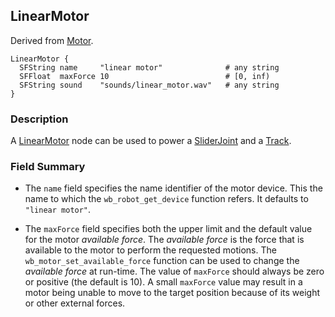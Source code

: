 ## LinearMotor

Derived from [Motor](motor.md).

```
LinearMotor {
  SFString name     "linear motor"              # any string
  SFFloat  maxForce 10                          # [0, inf)
  SFString sound    "sounds/linear_motor.wav"   # any string
}
```

### Description

A [LinearMotor](#linearmotor) node can be used to power a [SliderJoint](sliderjoint.md) and a [Track](track.md).

### Field Summary

- The `name` field specifies the name identifier of the motor device.
This the name to which the `wb_robot_get_device` function refers.
It defaults to `"linear motor"`.

- The `maxForce` field specifies both the upper limit and the default value for the motor *available force*.
The *available force* is the force that is available to the motor to perform the requested motions.
The `wb_motor_set_available_force` function can be used to change the *available force* at run-time.
The value of `maxForce` should always be zero or positive (the default is 10).
A small `maxForce` value may result in a motor being unable to move to the target position because of its weight or other external forces.
